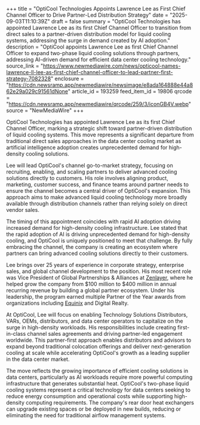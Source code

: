 +++
title = "OptiCool Technologies Appoints Lawrence Lee as First Chief Channel Officer to Drive Partner-Led Distribution Strategy"
date = "2025-09-03T11:10:39Z"
draft = false
summary = "OptiCool Technologies has appointed Lawrence Lee as its first Chief Channel Officer to transition from direct sales to a partner-driven distribution model for liquid cooling systems, addressing the surge in demand created by AI adoption."
description = "OptiCool appoints Lawrence Lee as first Chief Channel Officer to expand two-phase liquid cooling solutions through partners, addressing AI-driven demand for efficient data center cooling technology."
source_link = "https://www.newmediawire.com/news/opticool-names-lawrence-ll-lee-as-first-chief-channel-officer-to-lead-partner-first-strategy-7082328"
enclosure = "https://cdn.newsramp.app/newmediawire/newsimage/e8ada164888e44a862e29a029c91561dNone"
article_id = 193259
feed_item_id = 19806
qrcode = "https://cdn.newsramp.app/newmediawire/qrcode/259/3/iconGB4V.webp"
source = "NewMediaWire"
+++

<p>OptiCool Technologies has appointed Lawrence Lee as its first Chief Channel Officer, marking a strategic shift toward partner-driven distribution of liquid cooling systems. This move represents a significant departure from traditional direct sales approaches in the data center cooling market as artificial intelligence adoption creates unprecedented demand for high-density cooling solutions.</p><p>Lee will lead OptiCool's channel go-to-market strategy, focusing on recruiting, enabling, and scaling partners to deliver advanced cooling solutions directly to customers. His role involves aligning product, marketing, customer success, and finance teams around partner needs to ensure the channel becomes a central driver of OptiCool's expansion. This approach aims to make advanced liquid cooling technology more broadly available through distribution channels rather than relying solely on direct vendor sales.</p><p>The timing of this appointment coincides with rapid AI adoption driving increased demand for high-density cooling infrastructure. Lee stated that the rapid adoption of AI is driving unprecedented demand for high-density cooling, and OptiCool is uniquely positioned to meet that challenge. By fully embracing the channel, the company is creating an ecosystem where partners can bring advanced cooling solutions directly to their customers.</p><p>Lee brings over 25 years of experience in corporate strategy, enterprise sales, and global channel development to the position. His most recent role was Vice President of Global Partnerships & Alliances at <a href="https://www.zenlayer.com" rel="nofollow" target="_blank">Zenlayer</a>, where he helped grow the company from $100 million to $400 million in annual recurring revenue by building a global partner ecosystem. Under his leadership, the program earned multiple Partner of the Year awards from organizations including <a href="https://www.equinix.com" rel="nofollow" target="_blank">Equinix</a> and Digital Realty.</p><p>At OptiCool, Lee will focus on enabling Technology Solutions Distributors, VARs, OEMs, distributors, and data center operators to capitalize on the surge in high-density workloads. His responsibilities include creating first-in-class channel sales agreements and driving partner-led engagement worldwide. This partner-first approach enables distributors and advisors to expand beyond traditional colocation offerings and deliver next-generation cooling at scale while accelerating OptiCool's growth as a leading supplier in the data center market.</p><p>The move reflects the growing importance of efficient cooling solutions in data centers, particularly as AI workloads require more powerful computing infrastructure that generates substantial heat. OptiCool's two-phase liquid cooling systems represent a critical technology for data centers seeking to reduce energy consumption and operational costs while supporting high-density computing requirements. The company's rear door heat exchangers can upgrade existing spaces or be deployed in new builds, reducing or eliminating the need for traditional airflow management systems.</p>